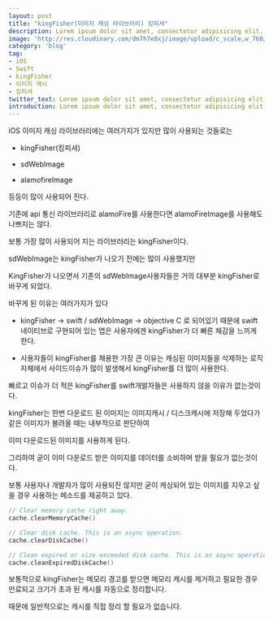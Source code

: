 ```yaml
---
layout: post
title: "kingFisher(이미지 캐싱 라이브러리) 킹피셔"
description: Lorem ipsum dolor sit amet, consectetur adipisicing elit.
image: 'http://res.cloudinary.com/dm7h7e8xj/image/upload/c_scale,w_760/v1504807239/morpheus_xdzgg1.jpg'
category: 'blog'
tag:
- iOS
- Swift
- kingFisher
- 이미지 캐시
- 킹피셔
twitter_text: Lorem ipsum dolor sit amet, consectetur adipisicing elit.
introduction: Lorem ipsum dolor sit amet, consectetur adipisicing elit, sed do eiusmod tempor incididunt ut labore et dolore magna aliqua.
---
```


iOS 이미지 캐싱 라이브러리에는 여러가지가 있지만 많이 사용되는 것들로는

- kingFisher(킹피셔)

- sdWebImage

- alamofireImage

등등이 많이 사용되어 진다.

기존에 api 통신 라이브러리로 alamoFire를 사용한다면 alamoFireImage를 사용해도 나쁘지는 않다.

보통 가장 많이 사용되어 지는 라이브러리는 kingFisher이다.

sdWebImage는 kingFisher가 나오기 전에는 많이 사용했지만

KingFisher가 나오면서 기존의 sdWebImage사용자들은 거의 대부분 kingFisher로 바꾸게 되었다.

바꾸게 된 이유는 여러가지가 있다

- kingFisher -\> swift / sdWebImage -\> objective C 로 되어있기 때문에 swift 네이티브로 구현되어 있는 앱은 사용자에겐 kingFisher가 더 빠른 체감을 느끼게 한다.

- 사용자들이 kingFisher를 채용한 가장 큰 이유는 캐싱된 이미지들을 삭제하는 로직자체에서 사이드이슈가 많이 발생해서 kingFisher를 더 많이 사용한다.

빠르고 이슈가 더 적은 kingFisher를 swift개발자들은 사용하지 않을 이유가 없는것이다.

kingFisher는 한번 다운로드 된 이미지는 이미지캐시 / 디스크캐시에 저장해 두었다가 같은 이미지가 불려올 때는 내부적으로 판단하여

이미 다운로드된 이미지를 사용하게 된다.

그리하여 굳이 이미 다운로드 받은 이미지를 데이터를 소비하며 받을 필요가 없는것이다.

보통 사용자나 개발자가 많이 사용되진 않지만 굳이 캐싱되어 있는 이미지를 지우고 싶을 경우 사용하는 메소드를 제공하고 있다.

```swift
// Clear memory cache right away.
cache.clearMemoryCache()

// Clear disk cache. This is an async operation.
cache.clearDiskCache()

// Clean expired or size exceeded disk cache. This is an async operation.
cache.cleanExpiredDiskCache()
```

보통적으로 kingFisher는 메모리 경고를 받으면 메모리 캐시를 제거하고 필요한 경우 만료되고 크기가 초과 된 캐시를 자동으로 정리합니다.

때문에 일반적으로는 캐시를 직접 정리 할 필요가 없습니다.
